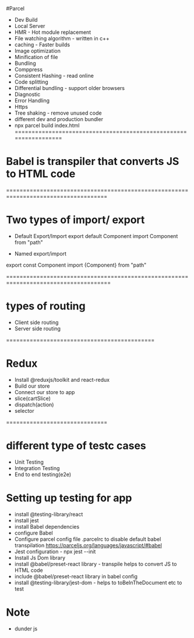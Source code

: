 

#Parcel
- Dev Build
- Local Server
- HMR - Hot module replacement
- File watching algorithm - written in c++
- caching - Faster builds
- Image optimization
- Minification of file
- Bundling
- Comppress
- Consistent Hashing - read online
- Code splitting
- Differential bundling - support older browsers
- Diagnostic
- Error Handling
- Https
- Tree shaking - remove unused code
- different dev and production bundler
- npx parcel build index.html
=================================================================
# Babel is transpiler that converts JS to HTML code
====================================================================================
# Two types of import/ export

- Default Export/Import
export default Component
import Component from "path"

- Named export/import

export const Component
import {Component} from "path"

=====================================================================================

# types of routing
- Client side routing
- Server side routing


============================================

# Redux
- Install @reduxjs/toolkit and react-redux
- Build our store
- Connect our store to app
- slice(cartSlice)
- dispatch(action)
- selector


==============================
# different type of testc cases
- Unit Testing
- Integration Testing 
- End to end testing(e2e)

# Setting up testing for app
- install @testing-library/react
- install jest 
- install Babel dependencies
- configure Babel
- Configure parcel config file .parcelrc to disable default babel transpilation https://parceljs.org/languages/javascript/#babel
- Jest configuration - npx jest --init
- Install Js Dom library
- install @babel/preset-react library - transpile helps to convert JS to HTML code
- include @babel/preset-react library in babel config
- install @testing-library/jest-dom - helps to toBeInTheDocument etc to test

# Note
- dunder js